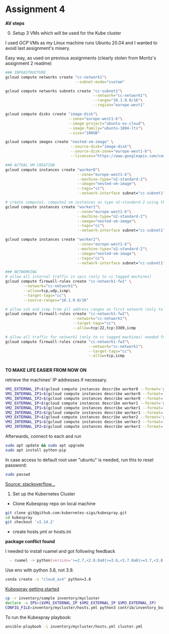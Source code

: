 # Assignment 4
**AV steps**

0. Setup 3 VMs which will be used for the Kube cluster

I used *GCP* VMs as my Linux machine runs Ubuntu 20.04 and I wanted to avoid last assignment's misery.

Easy way, as used on previous assignments (clearly stolen from Moritz's assignment 2 readme)
```bash
### INFRASTRUCTURE
gcloud compute networks create "cc-network1"\
                               --subnet-mode="custom"

gcloud compute networks subnets create "cc-subnet1"\
                                       --network="cc-network1"\
                                       --range="10.1.0.0/16"\
                                       --region="europe-west1"

gcloud compute disks create "image-disk"\
                            --zone="europe-west1-b"\
                            --image-project="ubuntu-os-cloud"\
                            --image-family="ubuntu-1804-lts"\
                            --size="100GB"

gcloud compute images create "nested-vm-image" \
                             --source-disk="image-disk"\
                             --source-disk-zone="europe-west1-b"\
                             --licenses="https://www.googleapis.com/compute/v1/projects/vm-options/global/licenses/enable-vmx"

### ACTUAL VM CREATION
gcloud compute instances create "worker0"\
                                --zone="europe-west1-b"\
                                --machine-type="n2-standard-2"\
                                --image="nested-vm-image"\
                                --tags="cc"\
                                --network-interface subnet="cc-subnet1"       

# create compute1, compute2 vm instances as type n2-standard-2 using the nested-vm-image, cc tag and the two subnets
gcloud compute instances create "worker1"\
                                --zone="europe-west1-b"\
                                --machine-type="n2-standard-2"\
                                --image="nested-vm-image"\
                                --tags="cc"\
                                --network-interface subnet="cc-subnet1"

gcloud compute instances create "worker2"\
                                --zone="europe-west1-b"\
                                --machine-type="n2-standard-2"\
                                --image="nested-vm-image"\
                                --tags="cc"\
                                --network-interface subnet="cc-subnet1"

### NETWORKING
# allow all internal traffic in vpcs (only to cc tagged machines)
gcloud compute firewall-rules create "cc-network1-fw1" \
        --network="cc-network1"\
        --allow=tcp,udp,icmp\
        --target-tags="cc"\
        --source-ranges="10.1.0.0/16"

# allow ssh and icmp from all address ranges on first network (only to cc tagged machines)
gcloud compute firewall-rules create "cc-network1-fw2"\
                              --network="cc-network1"\
                              --target-tags="cc"\
                              --allow=tcp:22,tcp:3389,icmp

# allow all traffic for network1 (only to cc tagged machines) needed for openstack
gcloud compute firewall-rules create "cc-network1-fw3"\
                                     --network="cc-network1"\
                                     --target-tags="cc"\
                                     --allow=tcp,icmp
                                                     

```

**TO MAKE LIFE EASIER FROM NOW ON**

retrieve the machines' IP addresses if necessary.

```bash
VM1_EXTERNAL_IP=$(gcloud compute instances describe worker0 --format='get(networkInterfaces[0].accessConfigs[0].natIP)' --zone="europe-west1-b")
VM1_INTERNAL_IP1=$(gcloud compute instances describe worker0 --format='get(networkInterfaces[0].networkIP)' --zone="europe-west1-b")
VM1_INTERNAL_IP2=$(gcloud compute instances describe worker0 --format='get(networkInterfaces[1].networkIP)' --zone="europe-west1-b")
VM2_EXTERNAL_IP=$(gcloud compute instances describe worker1 --format='get(networkInterfaces[0].accessConfigs[0].natIP)' --zone="europe-west1-b")
VM2_INTERNAL_IP1=$(gcloud compute instances describe worker1 --format='get(networkInterfaces[0].networkIP)' --zone="europe-west1-b")
VM2_INTERNAL_IP2=$(gcloud compute instances describe worker1 --format='get(networkInterfaces[1].networkIP)' --zone="europe-west1-b")
VM3_EXTERNAL_IP=$(gcloud compute instances describe worker2 --format='get(networkInterfaces[0].accessConfigs[0].natIP)' --zone="europe-west1-b")
VM3_INTERNAL_IP1=$(gcloud compute instances describe worker2 --format='get(networkInterfaces[0].networkIP)' --zone="europe-west1-b")
VM3_INTERNAL_IP2=$(gcloud compute instances describe worker2 --format='get(networkInterfaces[1].networkIP)' --zone="europe-west1-b")
```

Afterwards, connect to each and run

```bash
sudo apt update && sudo apt upgrade
sudo apt install python-pip
```

In case access to default root user "ubuntu" is needed, run this to reset password:

```bash
sudo passwd
```
[Source: stackoverflow... ](https://stackoverflow.com/questions/35992511/how-do-i-set-my-user-password-on-my-google-cloud-ubuntu-instance)

1. Set up the Kubernetes Cluster

* Clone Kubespray repo on local machine

```bash
git clone git@github.com:kubernetes-sigs/kubespray.git
cd kubespray
git checkout 'v2.14.2'
```
* create hosts.yml or hosts.ini

**package conflict found**

I needed to install ruamel and got following feedback

```bash
  - ruamel -> python[version='>=2.7,<2.8.0a0|>=3.6,<3.7.0a0|>=3.7,<3.8.0a0|>=3.8,<3.9.0a0']

```

Use env with python 3.8, not 3.9.

```bash
conda create -n "cloud_as4" python=3.8
```

[Kubespray getting started](https://github.com/kubernetes-sigs/kubespray/blob/master/docs/getting-started.md)

```bash
cp -r inventory/sample inventory/mycluster
declare -a IPS=($VM1_EXTERNAL_IP $VM2_EXTERNAL_IP $VM3_EXTERNAL_IP)
CONFIG_FILE=inventory/mycluster/hosts.yml python3 contrib/inventory_builder/inventory.py ${IPS[@]}
```

To run the Kubespray playbook:

```bash
ansible-playbook -i inventory/mycluster/hosts.yml cluster.yml
```

